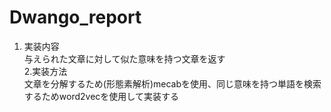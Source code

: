 # Dwango_report
1. 実装内容<br>
  与えられた文章に対して似た意味を持つ文章を返す<br>
2.実装方法<br>
  文章を分解するため(形態素解析)mecabを使用、同じ意味を持つ単語を検索するためword2vecを使用して実装する<br>
